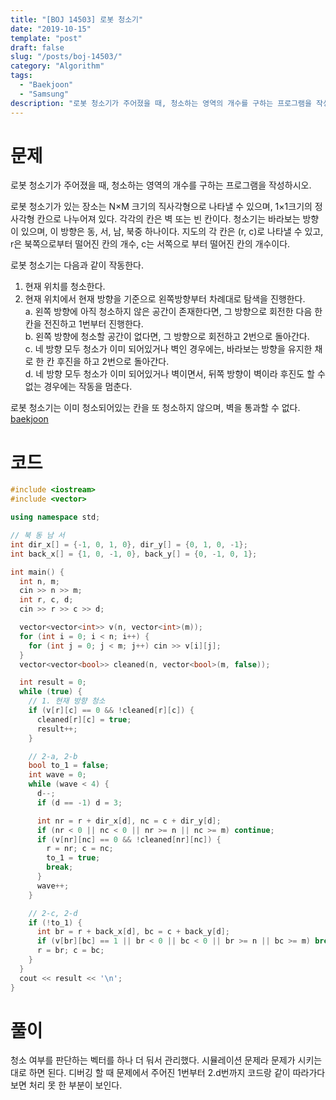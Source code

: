 ```yaml
---
title: "[BOJ 14503] 로봇 청소기"
date: "2019-10-15"
template: "post"
draft: false
slug: "/posts/boj-14503/"
category: "Algorithm"
tags:
  - "Baekjoon"
  - "Samsung"
description: "로봇 청소기가 주어졌을 때, 청소하는 영역의 개수를 구하는 프로그램을 작성하시오."
---
```


# 문제

로봇 청소기가 주어졌을 때, 청소하는 영역의 개수를 구하는 프로그램을 작성하시오.

로봇 청소기가 있는 장소는 N×M 크기의 직사각형으로 나타낼 수 있으며, 1×1크기의 정사각형 칸으로 나누어져 있다. 각각의 칸은 벽 또는 빈 칸이다. 청소기는 바라보는 방향이 있으며, 이 방향은 동, 서, 남, 북중 하나이다. 지도의 각 칸은 (r, c)로 나타낼 수 있고, r은 북쪽으로부터 떨어진 칸의 개수, c는 서쪽으로 부터 떨어진 칸의 개수이다.

로봇 청소기는 다음과 같이 작동한다.

1. 현재 위치를 청소한다.
2. 현재 위치에서 현재 방향을 기준으로 왼쪽방향부터 차례대로 탐색을 진행한다.  
  a. 왼쪽 방향에 아직 청소하지 않은 공간이 존재한다면, 그 방향으로 회전한 다음 한 칸을 전진하고 1번부터 진행한다.  
  b. 왼쪽 방향에 청소할 공간이 없다면, 그 방향으로 회전하고 2번으로 돌아간다.  
  c. 네 방향 모두 청소가 이미 되어있거나 벽인 경우에는, 바라보는 방향을 유지한 채로 한 칸 후진을 하고 2번으로 돌아간다.  
  d. 네 방향 모두 청소가 이미 되어있거나 벽이면서, 뒤쪽 방향이 벽이라 후진도 할 수 없는 경우에는 작동을 멈춘다.

로봇 청소기는 이미 청소되어있는 칸을 또 청소하지 않으며, 벽을 통과할 수 없다. [baekjoon](https://www.acmicpc.net/problem/14503)

# 코드

```c++
#include <iostream>
#include <vector>

using namespace std;

// 북 동 남 서
int dir_x[] = {-1, 0, 1, 0}, dir_y[] = {0, 1, 0, -1};
int back_x[] = {1, 0, -1, 0}, back_y[] = {0, -1, 0, 1};

int main() {
  int n, m;
  cin >> n >> m;
  int r, c, d;
  cin >> r >> c >> d;

  vector<vector<int>> v(n, vector<int>(m));
  for (int i = 0; i < n; i++) {
    for (int j = 0; j < m; j++) cin >> v[i][j];
  }
  vector<vector<bool>> cleaned(n, vector<bool>(m, false));

  int result = 0;
  while (true) {
    // 1. 현재 방향 청소
    if (v[r][c] == 0 && !cleaned[r][c]) {
      cleaned[r][c] = true;
      result++;
    }

    // 2-a, 2-b
    bool to_1 = false;
    int wave = 0;
    while (wave < 4) {
      d--;
      if (d == -1) d = 3;

      int nr = r + dir_x[d], nc = c + dir_y[d];
      if (nr < 0 || nc < 0 || nr >= n || nc >= m) continue;
      if (v[nr][nc] == 0 && !cleaned[nr][nc]) {
        r = nr; c = nc;
        to_1 = true;
        break;
      }
      wave++;
    }

    // 2-c, 2-d
    if (!to_1) {
      int br = r + back_x[d], bc = c + back_y[d];
      if (v[br][bc] == 1 || br < 0 || bc < 0 || br >= n || bc >= m) break;
      r = br; c = bc;
    }
  }
  cout << result << '\n';
}
```

# 풀이

청소 여부를 판단하는 벡터를 하나 더 둬서 관리했다. 시뮬레이션 문제라 문제가 시키는 대로 하면 된다. 디버깅 할 때 문제에서 주어진 1번부터 2.d번까지 코드랑 같이 따라가다 보면 처리 못 한 부분이 보인다.
